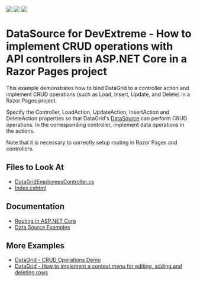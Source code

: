 <!-- default badges list -->
![](https://img.shields.io/endpoint?url=https://codecentral.devexpress.com/api/v1/VersionRange/230291165/19.2.5%2B)
[![](https://img.shields.io/badge/Open_in_DevExpress_Support_Center-FF7200?style=flat-square&logo=DevExpress&logoColor=white)](https://supportcenter.devexpress.com/ticket/details/T848441)
[![](https://img.shields.io/badge/📖_How_to_use_DevExpress_Examples-e9f6fc?style=flat-square)](https://docs.devexpress.com/GeneralInformation/403183)
<!-- default badges end -->

# DataSource for DevExtreme - How to implement CRUD operations with API controllers in ASP.NET Core in a Razor Pages project

This example demonstrates how to bind DataGrid to a controller action and implement CRUD operations (such as Load, Insert, Update, and Delete) in a Razor Pages project.

Specify the Controller, LoadAction, UpdateAction, InsertAction and DeleteAction properties so that DataGrid's [DataSource](https://js.devexpress.com/DevExtreme/ApiReference/Data_Layer/DataSource/) can perform CRUD operations. In the corresponding controller, implement data operations in the actions.

Note that it is necessary to correctly setup routing in Razor Pages and controllers.

<!-- default file list -->
## Files to Look At

- [DataGridEmployeesController.cs](./CS/CS/Controllers/DataGridEmployeesController.cs)
- [Index.cshtml](./CS/CS/Pages/Index.cshtml)

<!-- default file list end -->

## Documentation

- [Routing in ASP.NET Core](https://docs.microsoft.com/en-us/aspnet/core/fundamentals/routing?view=aspnetcore-3.1)
- [Data Source Examples](https://js.devexpress.com/DevExtreme/Guide/Data_Binding/Data_Source_Examples)

## More Examples

- [DataGrid - CRUD Operations Demo](https://demos.devexpress.com/ASPNetCore/Demo/DataGrid/CRUDOperations/)
- [DataGrid - How to implement a context menu for editing, adding and deleting rows](https://github.com/DevExpress-Examples/datagrid-how-to-utilize-crud-operations-using-the-context-menu-t123309)
